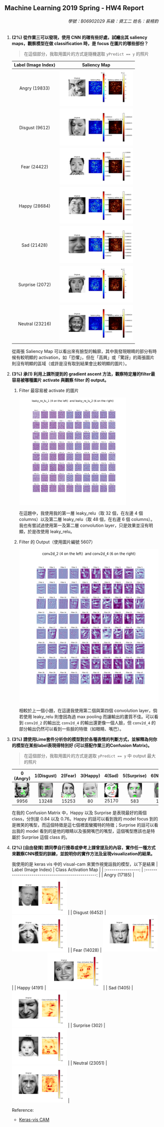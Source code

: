 ## Machine Learning 2019 Spring - HW4 Report

<h6 style="text-align: right">學號：B06902029	系級：資工二	姓名：裴梧鈞</h6>

1.  **(2%) 從作業三可以發現，使用 CNN 的確有些好處，試繪出其 saliency maps，觀察模型在做 classification 時，是 focus 在圖片的哪些部份？**

    >   在這個部分，我取用圖片的方式是隨機選取 `yPredict == y` 的照片

    | Label (Image Index) |                    Saliency Map                     |
    | :-----------------: | :-------------------------------------------------: |
    |    Angry (19833)     | <img src="Report/fig1_0.jpg" style="height: 120px"> |
    |    Disgust (9612)     | <img src="Report/fig1_1.jpg" style="height: 120px"> |
    |   Fear (24422) | <img src="Report/fig1_2.jpg" style="height: 120px">                        |
    | Happy (28684) | <img src="Report/fig1_3.jpg" style="height: 120px"> |
    | Sad (21428) | <img src="Report/fig1_4.jpg" style="height: 120px"> |
    | Surprise (2072) | <img src="Report/fig1_5.jpg" style="height: 120px"> |
    | Neutral (23216) | <img src="Report/fig1_6.jpg" style="height: 120px"> |

    從兩張 Saliency Map 可以看出來有臉型的輪廓，其中我發現眼睛的部分有時候有較明顯的 activation，如「恐懼」，但在「高興」或「驚訝」的兩張圖片則沒有明顯的區域（或許是沒有取到結果會比較明顯的圖片）。

2.  **(3%) 承(1) 利用上課所提到的 gradient ascent 方法，觀察特定層的filter最容易被哪種圖片 activate 與觀察 filter 的 output。**

    1.  Filter 最容易被 activate 的圖片

        <img src="Report/fig2_1.jpg" style="height: 350px">

        在這題中，我使用我的第一層 leaky_relu（取 32 個，在左邊 4 個 columns）以及第二層 leaky_relu（取 48 個，在右邊 6 個 columns）。我也有嘗試過使用第一及第二層 convolution layer，只是效果並沒有明顯，於是改使用 leaky_relu。

    2.  Filter 的 Output（使用圖片編號 5607）

        <img src="Report/fig2_2.jpg" style="height: 500px">

        相較於上一個小題，在這邊我使用第二個與第四個 convolution layer，倘若使用 leaky_relu 則會因為過 max pooling 而讓輸出的畫質不佳。可以看到 `conv2d_2` 的輸出比 `conv2d_4` 的輸出還更像一個人臉，但 `conv2d_4` 的部分輸出仍然可以看到一些臉的特徵（如眼睛、嘴巴）。

3.  **(3%) 請使用Lime套件分析你的模型對於各種表情的判斷方式，並解釋為何你的模型在某些label表現得特別好 (可以搭配作業三的Confusion Matrix)。**

    >在這個部分，我取用圖片的方式是選取 `yPredict == y` 中 output 最大的照片

    |            0 (Angry)             |             1(Disgust)              |             2(Fear)              |            3(Happy)            |             4(Sad)              |            5(Surprise)             |             6(Neutral)             |
    | :-----------------------------: | :------------------------------: | :------------------------------: | :---------------------------: | :------------------------------: | :----------------------------: | :-----------------------------: |
    | ![0](Report/fig3_0.jpg)<br>9956 | ![1](Report/fig3_1.jpg)<br>13248 | ![2](Report/fig3_2.jpg)<br>15253 | ![3](Report/fig3_3.jpg)<br>80 | ![4](Report/fig3_4.jpg)<br>25170 | ![5](Report/fig3_5.jpg)<br>583 | ![6](Report/fig3_6.jpg)<br>1879 |

    在我的 Confusion Matrix 中，Happy 以及 Surprise 是表現最好的兩個 class，分別是 0.84 以及 0.76。Happy 的話可以看到我的 model focus 到的是微笑的嘴型，而這個特徵是這七個裡面蠻獨特的特徵；Surprise 的話可以看出我的 model 看到的是他的眼睛以及張開嘴巴的嘴型，這個嘴型應該也是特屬於 Surprise 這個 class 的。

4.  **(2%)  [自由發揮] 請同學自行搜尋或參考上課曾提及的內容，實作任一種方式來觀察CNN模型的訓練，並說明你的實作方法及呈現visualization的結果。**

    我使用的是 keras vis 中的 visual-cam 來實作視覺話我的模型，以下是結果
	| Label (Image Index) | Class Activation Map           |
    | :-----------------: | :-------------------------------------------------: |
    |    Angry (17185)    | <img src="Report/fig4_0.png" style="height: 120px"> |
    |    Disgust (6452)    | <img src="Report/fig4_1.png" style="height: 120px"> |
    | Fear (14028) | <img src="Report/fig4_2.png" style="height: 120px">                        |
    | Happy (4191) | <img src="Report/fig4_3.png" style="height: 120px"> |
    | Sad (1405) | <img src="Report/fig4_4.png" style="height: 120px"> |
    | Surprise (302) | <img src="Report/fig4_5.png" style="height: 120px"> |
    | Neutral (23051) | <img src="Report/fig4_6.png" style="height: 120px"> |
    

    Reference:

    -   [Keras-vis CAM](https://raghakot.github.io/keras-vis/visualizations/class_activation_maps/)